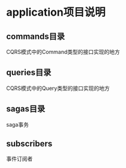 # application项目说明

## commands目录
CQRS模式中的Command类型的接口实现的地方

## queries目录
CQRS模式中的Query类型的接口实现的地方

## sagas目录
saga事务

## subscribers
事件订阅者